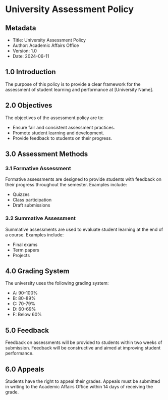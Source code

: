 # University Assessment Policy

## Metadata
- Title: University Assessment Policy
- Author: Academic Affairs Office
- Version: 1.0
- Date: 2024-06-11

## 1.0 Introduction
The purpose of this policy is to provide a clear framework for the assessment of student learning and performance at [University Name]. 

## 2.0 Objectives
The objectives of the assessment policy are to:
- Ensure fair and consistent assessment practices.
- Promote student learning and development.
- Provide feedback to students on their progress.

## 3.0 Assessment Methods
### 3.1 Formative Assessment
Formative assessments are designed to provide students with feedback on their progress throughout the semester. Examples include:
- Quizzes
- Class participation
- Draft submissions

### 3.2 Summative Assessment
Summative assessments are used to evaluate student learning at the end of a course. Examples include:
- Final exams
- Term papers
- Projects

## 4.0 Grading System
The university uses the following grading system:
- A: 90-100%
- B: 80-89%
- C: 70-79%
- D: 60-69%
- F: Below 60%

## 5.0 Feedback
Feedback on assessments will be provided to students within two weeks of submission. Feedback will be constructive and aimed at improving student performance.

## 6.0 Appeals
Students have the right to appeal their grades. Appeals must be submitted in writing to the Academic Affairs Office within 14 days of receiving the grade.

